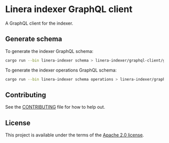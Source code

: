 # Linera indexer GraphQL client

<!-- cargo-rdme start -->

A GraphQL client for the indexer.

<!-- cargo-rdme end -->

## Generate schema

To generate the indexer GraphQL schema:
```bash
cargo run --bin linera-indexer schema > linera-indexer/graphql-client/gql/indexer_schema.graphql
```

To generate the indexer operations GraphQL schema:
```bash
cargo run --bin linera-indexer schema operations > linera-indexer/graphql-client/gql/operations_schema.graphql
```

## Contributing

See the [CONTRIBUTING](../CONTRIBUTING.md) file for how to help out.

## License

This project is available under the terms of the [Apache 2.0 license](../LICENSE).
